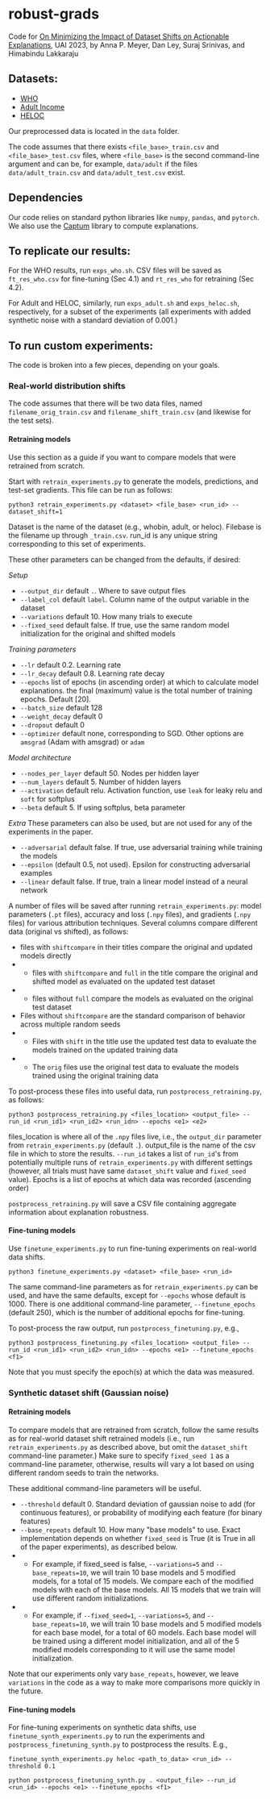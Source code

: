 # robust-grads
Code for [On Minimizing the Impact of Dataset Shifts on Actionable Explanations](https://arxiv.org/abs/2306.06716), UAI 2023, by Anna P. Meyer, Dan Ley, Suraj Srinivas, and Himabindu Lakkaraju

## Datasets:
* [WHO](https://www.kaggle.com/datasets/kumarajarshi/life-expectancy-who?resource=download)
* [Adult Income](https://archive.ics.uci.edu/ml/datasets/Adult)
* [HELOC](https://community.fico.com/s/explainable-machine-learning-challenge)

Our preprocessed data is located in the `data` folder.

The code assumes that there exists `<file_base>_train.csv` and `<file_base>_test.csv` files, where `<file_base>` is the second command-line argument and can be, for example, `data/adult` if the files `data/adult_train.csv` and `data/adult_test.csv` exist. 

## Dependencies
Our code relies on standard python libraries like `numpy`, `pandas`, and `pytorch`. We also use the [Captum](https://captum.ai/) library to compute explanations.

## To replicate our results:
For the WHO results, run `exps_who.sh`. CSV files will be saved as `ft_res_who.csv` for fine-tuning (Sec 4.1) and `rt_res_who` for retraining (Sec 4.2). 

For Adult and HELOC, similarly, run `exps_adult.sh` and `exps_heloc.sh`, respectively, for a subset of the experiments (all experiments with added synthetic noise with a standard deviation of 0.001.) 

## To run custom experiments:
The code is broken into a few pieces, depending on your goals. 

### Real-world distribution shifts
The code assumes that there will be two data files, named `filename_orig_train.csv` and `filename_shift_train.csv` (and likewise for the test sets). 

#### Retraining models
Use this section as a guide if you want to compare models that were retrained from scratch.

Start with `retrain_experiments.py` to generate the models, predictions, and test-set gradients. This file can be run as follows:

`python3 retrain_experiments.py <dataset> <file_base> <run_id> --dataset_shift=1`

Dataset is the name of the dataset (e.g., whobin, adult, or heloc). Filebase is the filename up through `_train.csv`. run_id is any unique string corresponding to this set of experiments.

These other parameters can be changed from the defaults, if desired:

*Setup*
* `--output_dir` default `.`. Where to save output files
* `--label_col` default `label`. Column name of the output variable in the dataset
* `--variations` default 10. How many trials to execute
* `--fixed_seed` default false. If true, use the same random model initialization for the original and shifted models

*Training parameters*
* `--lr` default 0.2. Learning rate
* `--lr_decay` default 0.8. Learning rate decay
* `--epochs` list of epochs (in ascending order) at which to calculate model explanations. the final (maximum) value is the total number of training epochs. Default [20]. 
* `--batch_size` default 128
* `--weight_decay` default 0
* `--dropout` default 0
* `--optimizer` default none, corresponding to SGD. Other options are `amsgrad` (Adam with amsgrad) or `adam`

*Model architecture*
* `--nodes_per_layer` default 50. Nodes per hidden layer
* `--num_layers` default 5. Number of hidden layers
* `--activation` default relu. Activation function, use `leak` for leaky relu and `soft` for softplus
* `--beta` default 5. If using softplus, beta parameter

*Extra* These parameters can also be used, but are not used for any of the experiments in the paper.
* `--adversarial` default false. If true, use adversarial training while training the models
* `--epsilon` (default 0.5, not used). Epsilon for constructing adversarial examples
* `--linear` default false. If true, train a linear model instead of a neural network

A number of files will be saved after running `retrain_experiments.py`: model parameters (`.pt` files), accuracy and loss (`.npy` files), and gradients (`.npy` files) for various attribution techniques. 
Several columns compare different data (original vs shifted), as follows:
* files with `shiftcompare` in their titles compare the original and updated models directly
* * files with `shiftcompare` and `full` in the title compare the original and shifted model as evaluated on the updated test dataset
* * files without `full` compare the models as evaluated on the original test dataset
* Files without `shiftcompare` are the standard comparison of behavior across multiple random seeds
* *  Files with `shift` in the title use the updated test data to evaluate the models trained on the updated training data 
* * The `orig` files use the original test data to evaluate the models trained using the original training data

To post-process these files into useful data, run `postprocess_retraining.py`, as follows:

`python3 postprocess_retraining.py <files_location> <output_file> --run_id <run_id1> <run_id2> <run_idn> --epochs <e1> <e2>`

files_location is where all of the `.npy` files live, i.e., the `output_dir` parameter from `retrain_experiments.py` (default `.`). output_file is the name of the csv file in which to store the results. `--run_id` takes a list of `run_id`'s from potentially multiple runs of `retrain_experiments.py` with different settings (however, all trials must have same `dataset_shift` value and `fixed_seed` value). Epochs is a list of epochs at which data was recorded (ascending order)

`postprocess_retraining.py` will save a CSV file containing aggregate information about explanation robustness. 

#### Fine-tuning models
Use `finetune_experiments.py` to run fine-tuning experiments on real-world data shifts.

`python3 finetune_experiments.py <dataset> <file_base> <run_id>`

The same command-line parameters as for `retrain_experiments.py` can be used, and have the same defaults, except for `--epochs` whose default is 1000. There is one additional command-line parameter, `--finetune_epochs` (default 250), which is the number of additional epochs for fine-tuning.

To post-process the raw output, run `postprocess_finetuning.py`, e.g.,

`python3 postprocess_finetuning.py <files_location> <output_file> --run_id <run_id1> <run_id2> <run_idn> --epochs <e1> --finetune_epochs <f1>`

Note that you must specify the epoch(s) at which the data was measured. 

### Synthetic dataset shift (Gaussian noise)
#### Retraining models
To compare models that are retrained from scratch, follow the same results as for real-world dataset shift retrained models (i.e., run `retrain_experiments.py` as described above, but omit the `dataset_shift` command-line parameter.) Make sure to specify `fixed_seed 1` as a command-line parameter, otherwise, results will vary a lot based on using different random seeds to train the networks.

These additional command-line parameters will be useful.
* `--threshold` default 0. Standard deviation of gaussian noise to add (for continuous features), or probability of modifying each feature (for binary features)
* `--base_repeats` default 10. How many "base models" to use. Exact implementation depends on whether `fixed_seed` is True (it is True in all of the paper experiments), as described below.
* * For example, if fixed_seed is false, `--variations=5` and `--base_repeats=10`, we will train 10 base models and 5 modified models, for a total of 15 models. We compare each of the modified models with each of the base models. All 15 models that we train will use different random initializations.
* * For example, if `--fixed_seed=1`, `--variations=5`, and `--base_repeats=10`, we will train 10 base models and 5 modified models for each base model, for a total of 60 models. Each base model will be trained using a different model initialization, and all of the 5 modified models corresponding to it will use the same model initialization.

Note that our experiments only vary `base_repeats`, however, we leave `variations` in the code as a way to make more comparisons more quickly in the future.

#### Fine-tuning models
For fine-tuning experiments on synthetic data shifts, use `finetune_synth_experiments.py` to run the experiments and `postprocess_finetuning_synth.py` to postprocess the results. E.g., 

`finetune_synth_experiments.py heloc <path_to_data> <run_id> --threshold 0.1`

`python postprocess_finetuning_synth.py . <output_file> --run_id <run_id> --epochs <e1> --finetune_epochs <f1>`




